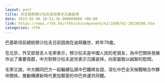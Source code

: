 ```yaml
---
layout: post
title: 外交部對穆沙拉夫逝世表示沉痛哀悼
date: 2023-02-06 18:52:36.000000000 +08:00
link: https://news.rthk.hk/rthk/ch/component/k2/1686742-20230206.htm
categories: rthk
---
```


巴基斯坦前總統穆沙拉夫日前因病在迪拜離世，終年79歲。

在北京，外交部發言人毛寧表示，穆沙拉夫是中國人民的老朋友，為中巴關係發展作出了重要貢獻，中方對穆沙拉夫逝世表示沉痛哀悼，向家屬致以誠摯的慰問。

毛寧又說，中方願同巴方一起繼續弘揚中巴鐵桿友誼，深化中巴全天候戰略合作夥伴關係，推動構建新時代更加緊密的中巴命運共同體。
